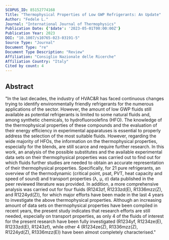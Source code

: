 ```yaml
---
SCOPUS_ID: 85152774168
Title: "Thermophysical Properties of Low GWP Refrigerants: An Update"
Author: "Fedele L."
Journal: "International Journal of Thermophysics"
Publication Date: {'$date': '2023-05-01T00:00:00Z'}
Publication Year: 2023
DOI: "10.1007/s10765-023-03191-5"
Source Type: "Journal"
Document Type: "re"
Document Type Description: "Review"
Affiliation: "Consiglio Nazionale delle Ricerche"
Affiliation Country: "Italy"
Cited by count: 4
---
```


## Abstract
"In the last decades, the industry of HVAC&R has faced continuous changes trying to identify environmentally friendly refrigerants for the numerous applications of the sector. However, the amount of low GWP fluids still available as potential refrigerants is limited to some natural fluids and, among synthetic chemicals, to hydrofluoroolefins (HFO). The knowledge of the thermophysical properties of these compounds and the evaluation of their energy efficiency in experimental apparatuses is essential to properly address the selection of the most suitable fluids. However, regarding the wide majority of HFOs, the information on the thermophysical properties, especially for the blends, are still scarce and require further research. In this work, an analysis of the possible substitutes and the available experimental data sets on their thermophysical properties was carried out to find out for which fluids further studies are needed to obtain an accurate representation of their thermophysical properties. Specifically, for 21 pure refrigerants, an overview of the thermodynamic (critical point, psat, PVT, heat capacity and speed of sound) and transport properties (λ, μ, σ) data published in the peer reviewed literature was provided. In addition, a more comprehensive analysis was carried out for four fluids (R1243zf, R1233zd(E), R1336mzz(Z), and R1224yd(Z)), for which major efforts have been made in the last 4 years to investigate the above thermophysical properties. Although an increasing amount of data sets on thermophysical properties have been compiled in recent years, the present study indicates that research efforts are still needed, especially on transport properties, as only 4 of the fluids of interest for the present research have been fully investigated (R1234yf, R1234ze(E), R1233zd(E), R1243zf), while other 4 (R1234ze(Z), R1336mzz(Z), R1224yd(Z), R1336mzz(E)) have been almost completely characterised."
